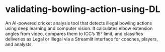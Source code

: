 # validating-bowling-action-using-DL
An AI-powered cricket analysis tool that detects illegal bowling actions using deep learning and computer vision. It calculates elbow extension angles from video, compares them to ICC’s 15° limit, and classifies deliveries as Legal or Illegal via a Streamlit interface for coaches, players, and analysts.

